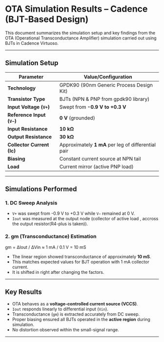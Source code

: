 # OTA Simulation Results – Cadence (BJT-Based Design)

This document summarizes the simulation setup and key findings from the OTA (Operational Transconductance Amplifier) simulation carried out using BJTs
 in Cadence Virtuoso.

---

## Simulation Setup

| Parameter                  | Value/Configuration                                |
|---------------------------|-----------------------------------------------------|
| **Technology**            | GPDK90 (90nm Generic Process Design Kit)            |
| **Transistor Type**       | BJTs (NPN & PNP from gpdk90 library)                |
| **Input Voltage (`V+`)**  | Swept from **-0.9 V to +0.3 V**                     |
| **Reference Input (`V−`)**| **0 V** (grounded)                                  |
| **Input Resistance**      | **10 kΩ**                                           |
| **Output Resistance**     | **30 kΩ**                                           |
| **Collector Current (Ic)**| Approximately **1 mA** per leg of differential pair |
| **Biasing**               | Constant current source at NPN tail                 |
| **Load**                  | Current mirror (active PNP load)                    |

---

##  Simulations Performed

### 1. **DC Sweep Analysis**

- `V+` was swept from -0.9 V to +0.3 V while `V−` remained at 0 V.
- `Iout` was measured at the output node (collector of active load , accross the output resistor(R4-plus is taken)).
  

### 2. **gm (Transconductance) Estimation**



gm = ΔIout / ΔVin ≈ 1 mA / 0.1 V = 10 mS

- The linear region showed transconductance of approximately **10 mS**.
- This matches expected values for BJT operation with 1 mA collector current.
- It is shifted in right after changing the factors.
---

##  Key Results

- OTA behaves as a **voltage-controlled current source (VCCS)**.
- `Iout` responds linearly to differential input (`Vin`).
- Transconductance (`gm`) is extracted accurately from DC sweep.
- Proper biasing ensured all BJTs operated in the **active region** during simulation.
- No distortion observed within the small-signal range.

---


